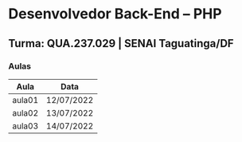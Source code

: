 # Desenvolvedor Back-End – PHP

## Turma: QUA.237.029 | SENAI Taguatinga/DF

### Aulas

| Aula   | Data       |
| ------ | ---------- |
| aula01 | 12/07/2022 |
| aula02 | 13/07/2022 |
| aula03 | 14/07/2022 |
